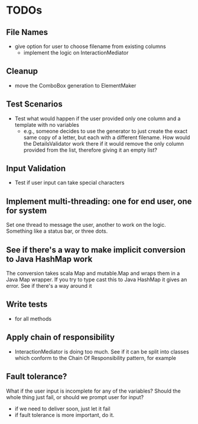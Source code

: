 TODOs
=====

File Names
----------
- give option for user to choose filename from existing columns
  - implement the logic on InteractionMediator

Cleanup
-------
- move the ComboBox generation to ElementMaker


Test Scenarios
--------------
- Test what would happen if the user provided only one column and a template with no variables
  - e.g., someone decides to use the generator to just create the exact same
    copy of a letter, but each with a different filename. How would the
    DetailsValidator work there if it would remove the only column provided
    from the list, therefore giving it an empty list?


Input Validation
----------------
- Test if user input can take special characters


Implement multi-threading: one for end user, one for system
----------------------------------------------------------
Set one thread to message the user, another to work on 
the logic. Something like a status bar, or three dots.


See if there's a way to make implicit conversion to Java HashMap work
----------------------------------------------------------------------
The conversion takes scala Map and mutable.Map and wraps them in a 
Java Map wrapper. If you try to type cast this to Java HashMap it gives
an error. See if there's a way around it


Write tests
-----------
- for all methods

Apply chain of responsibility
-----------------------------
- InteractionMediator is doing too much. See if it can be split into classes
  which conform to the Chain Of Responsibility pattern, for example


Fault tolerance?
----------------
What if the user input is incomplete for any of the variables? Should the 
whole thing just fail, or should we prompt user for input?
- if we need to deliver soon, just let it fail
- if fault tolerance is more important, do it.


